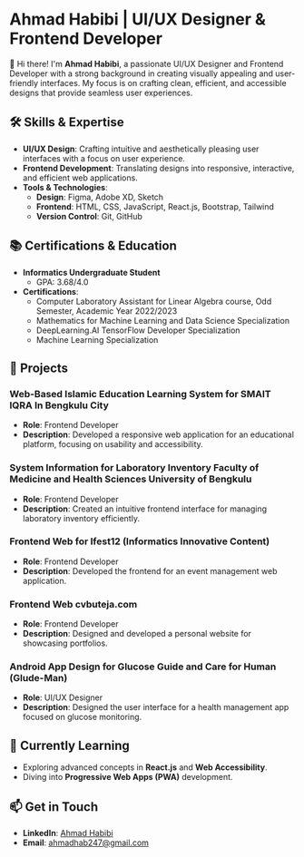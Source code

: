 # Ahmad Habibi | UI/UX Designer & Frontend Developer

👋 Hi there! I'm **Ahmad Habibi**, a passionate UI/UX Designer and Frontend Developer with a strong background in creating visually appealing and user-friendly interfaces. My focus is on crafting clean, efficient, and accessible designs that provide seamless user experiences.

## 🛠️ Skills & Expertise

- **UI/UX Design**: Crafting intuitive and aesthetically pleasing user interfaces with a focus on user experience.
- **Frontend Development**: Translating designs into responsive, interactive, and efficient web applications.
- **Tools & Technologies**: 
  - **Design**: Figma, Adobe XD, Sketch
  - **Frontend**: HTML, CSS, JavaScript, React.js, Bootstrap, Tailwind
  - **Version Control**: Git, GitHub

## 📚 Certifications & Education

- **Informatics Undergraduate Student**
  - GPA: 3.68/4.0
- **Certifications**:
  - Computer Laboratory Assistant for Linear Algebra course, Odd Semester, Academic Year 2022/2023
  - Mathematics for Machine Learning and Data Science Specialization
  - DeepLearning.AI TensorFlow Developer Specialization
  - Machine Learning Specialization

## 💼 Projects

### Web-Based Islamic Education Learning System for SMAIT IQRA In Bengkulu City
- **Role**: Frontend Developer
- **Description**: Developed a responsive web application for an educational platform, focusing on usability and accessibility.

### System Information for Laboratory Inventory Faculty of Medicine and Health Sciences University of Bengkulu
- **Role**: Frontend Developer
- **Description**: Created an intuitive frontend interface for managing laboratory inventory efficiently.

### Frontend Web for Ifest12 (Informatics Innovative Content)
- **Role**: Frontend Developer
- **Description**: Developed the frontend for an event management web application.

### Frontend Web cvbuteja.com
- **Role**: Frontend Developer
- **Description**: Designed and developed a personal website for showcasing portfolios.

### Android App Design for Glucose Guide and Care for Human (Glude-Man)
- **Role**: UI/UX Designer
- **Description**: Designed the user interface for a health management app focused on glucose monitoring.

## 🌱 Currently Learning
- Exploring advanced concepts in **React.js** and **Web Accessibility**.
- Diving into **Progressive Web Apps (PWA)** development.

## 📫 Get in Touch
- **LinkedIn**: [Ahmad Habibi](https://www.linkedin.com/in/ahmad-habibi-35b657301/)
- **Email**: [ahmadhab247@gmail.com](ahmadhab247@gmail.com)

